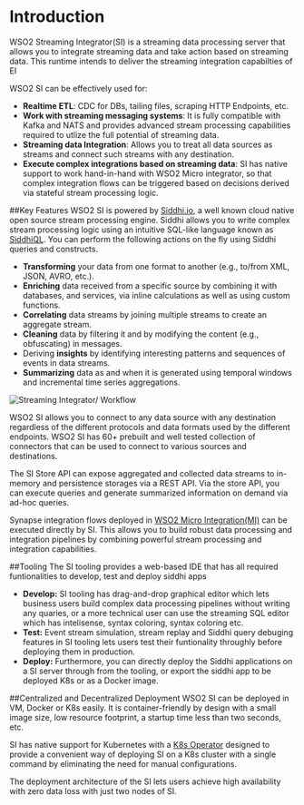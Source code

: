 
# Introduction

WSO2 Streaming Integrator(SI) is a streaming data processing server that allows you to integrate streaming data and take action based on streaming data. This runtime intends to deliver the streaming integration capabilties of EI

WSO2 SI can be effectively used for:

- **Realtime ETL**: CDC for DBs, tailing files, scraping HTTP Endpoints, etc.
- **Work with streaming messaging systems**: It is fully compatible with Kafka and NATS and provides advanced stream processing capabilities required to utlize the full potential of streaming data.
- **Streaming data Integration**: Allows you to treat all data sources as streams and connect such streams with any destination.
- **Execute complex integrations based on streaming data**: SI has native support to work hand-in-hand with WSO2 Micro integrator, so that complex integration flows can be triggered based on decisions derived via stateful stream processing logic.

##Key Features
WSO2 SI is powered by [Siddhi.io](https://siddhi.io/), a well known cloud native open source stream processing engine. Siddhi allows you to write complex stream processing logic using an intuitive SQL-like language known as [SiddhiQL](https://siddhi.io/en/v5.0/docs/). You can perform the following actions on the fly using Siddhi queries and constructs.


- **Transforming** your data from one format to another (e.g., to/from XML, JSON, AVRO, etc.).
- **Enriching** data received from a specific source by combining it with databases, and services, via inline calculations as well as using custom functions.
- **Correlating** data streams by joining multiple streams to create an aggregate stream.
- **Cleaning** data by filtering it and by modifying the content (e.g., obfuscating) in messages.
- Deriving **insights** by identifying interesting patterns and sequences of events in data streams.
- **Summarizing** data as and when it is generated using temporal windows and incremental time series aggregations.
 
 ![Streaming Integrator/ Workflow](../images/overview/streaming-integrator.png)

WSO2 SI allows you to connect to any data source with any destination regardless of the different protocols and data formats used by the different endpoints. WSO2 SI has 60+ prebuilt and well tested collection of connectors that can be used to connect to various sources and destinations. 

The SI Store API can expose aggregated and collected data streams to in-memory and persistence storages via a REST API. Via the store API, you can execute queries and generate summarized information on demand via ad-hoc queries.

Synapse integration flows deployed in [WSO2 Micro Integration(MI)](https://github.com/wso2/micro-integrator) can be executed directly by SI. This allows you to build robust data processing and integration pipelines by combining powerful stream processing and integration capabilities.

##Tooling
The SI tooling provides a web-based IDE that has all required funtionalities to develop, test and deploy siddhi apps 

- **Develop:** SI tooling has drag-and-drop graphical editor which lets business users build complex data processing pipelines without writing any quaries, or a more technical user can use the streaming SQL editor which has intelisense, syntax coloring, syntax coloring etc. 
- **Test:** Event stream simulation, stream replay and Siddhi query debuging features in SI tooling lets users test their funtionality throughly before deploying them in production.   
- **Deploy:** Furthermore, you can directly deploy the Siddhi applications on a SI server through from the tooling, or export the siddhi app to be deployed K8s or as a Docker image.

##Centralized and Decentralized Deployment
WSO2 SI can be deployed in VM, Docker or K8s easily. It is container-friendly by design with a small image size, low resource footprint, a startup time less than two seconds, etc.

SI has native support for Kubernetes with a [K8s Operator](https://siddhi.io/en/v5.1/docs/siddhi-as-a-kubernetes-microservice/) designed to provide a convenient way of deploying SI on a K8s cluster with a single command by eliminating the need for manual configurations. 
 
The deployment architecture of the SI lets users achieve high availability with zero data loss with just two nodes of SI.


